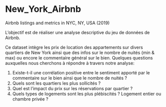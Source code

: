 # New_York_Airbnb
Airbnb listings and metrics in NYC, NY, USA (2019)

L’objectif est de réaliser une analyse descriptive du jeu de données de Airbnb.

Ce dataset intègre les prix de location des appartements sur divers quartiers de New York ainsi que des infos sur le nombre de nuités (min & max) ou encore le commentaire général sur le bien.
Quelques questions auxquelles nous cherchons à répondre à travers notre analyse:

1. Existe-t-il une corrélation positive entre le sentiment apporté par le commentaire sur le bien ainsi que le nombre de nuités ?
2. Quels sont les quartiers les plus sollicités ?
3. Quel est l’impact du prix sur les réservations par quartier ?
4. Quels types de logements sont les plus plébiscités ? Logement entier ou chambre privée ?
